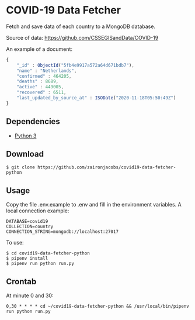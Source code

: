 COVID-19 Data Fetcher
=================

Fetch and save data of each country to a MongoDB database. 

Source of data: https://github.com/CSSEGISandData/COVID-19

An example of a document:

```javascript
{
	"_id" : ObjectId("5fb4e9917a572a64d671bdb7"),
	"name" : "Netherlands",
	"confirmed" : 464205,
	"deaths" : 8689,
	"active" : 449005,
	"recovered" : 6511,
	"last_updated_by_source_at" : ISODate("2020-11-18T05:50:49Z")
}
```

## Dependencies
- [Python 3](https://www.python.org/downloads/)

## Download
```console
$ git clone https://github.com/zaironjacobs/covid19-data-fetcher-python
```

## Usage

Copy the file .env.example to .env and fill in the environment variables.
A local connection example:
```
DATABASE=covid19
COLLECTION=country
CONNECTION_STRING=mongodb://localhost:27017
```

To use:
```console
$ cd covid19-data-fetcher-python
$ pipenv install
$ pipenv run python run.py
```

## Crontab
At minute 0 and 30:

```
0,30 * * * * cd ~/covid19-data-fetcher-python && /usr/local/bin/pipenv run python run.py
```
